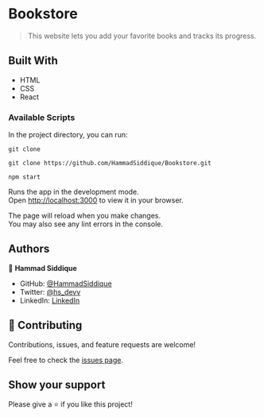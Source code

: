 # Bookstore

> This website lets you add your favorite books and tracks its progress.

## Built With

- HTML
- CSS
- React

### Available Scripts

In the project directory, you can run:

`git clone`

```
git clone https://github.com/HammadSiddique/Bookstore.git

```

`npm start`

Runs the app in the development mode.\
Open [http://localhost:3000](http://localhost:3000) to view it in your browser.

The page will reload when you make changes.\
You may also see any lint errors in the console.

## Authors

👤 **Hammad Siddique**

- GitHub: [@HammadSiddique](https://github.com/HammadSiddique)
- Twitter: [@hs_devv](https://twitter.com/hs_devv)
- LinkedIn: [LinkedIn](https://www.linkedin.com/in/-hammadsiddique/)

## 🤝 Contributing

Contributions, issues, and feature requests are welcome!

Feel free to check the [issues page](../../issues/).

## Show your support

Please give a ⭐️ if you like this project!
